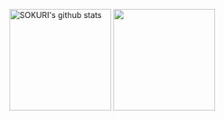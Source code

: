 <a href="https://github.com/k-3730"><img align="center" style="height:180px" src="https://github-readme-stats.vercel.app/api?username=k-3730&show_icons=true&include_all_commits=true&theme=nord&hide_border=true" alt="SOKURI's github stats" /></a>
<a href="https://github.com/k-3730"><img align="center" style="height:180px" src="https://github-readme-stats.vercel.app/api/top-langs/?username=k-3730&layout=compact&theme=nord&hide_border=true" /></a> 
